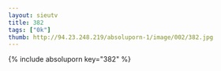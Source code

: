 ```yaml
--- 
layout: sieutv
title: 382
tags: ["0k"]
thumb: http://94.23.248.219/absoluporn-1/image/002/382.jpg
---
```

{% include absoluporn key="382" %} 
